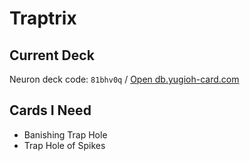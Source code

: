 # Traptrix
## Current Deck
Neuron deck code: `81bhv0q` / [Open db.yugioh-card.com](http://www.db.yugioh-card.com/yugiohdb/member_deck.action?cgid=0653129282a7d699dad315a010467273&dno=3)

## Cards I Need
- Banishing Trap Hole
- Trap Hole of Spikes